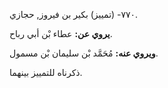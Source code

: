 ٧٧٠- (تمييز) بكير بن فيروز, حجازي.

**يروي عن:** عطاء بْن أبي رباح.

**ويروي عنه:** مُحَمَّد بْن سليمان بْن مسمول.

ذكرناه للتمييز بينهما.